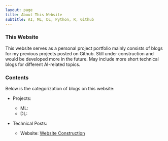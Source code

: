 ```yaml
---
layout: page
title: About This Website
subtitle: AI, ML, DL, Python, R, Github
---
```


### This Website
  
This website serves as a personal project portfolio mainly consists of blogs for my previous projects posted on Github. Still under construction and would be developed more in the future. May include more short technical blogs for different AI-related topics.

### Contents

Below is the categorization of blogs on this website:

- Projects:
    - ML:
    - DL:
	
- Technical Posts:
    - Website: [Website Construction](https://zhiqiu976.github.io/websiteConstruction/)


